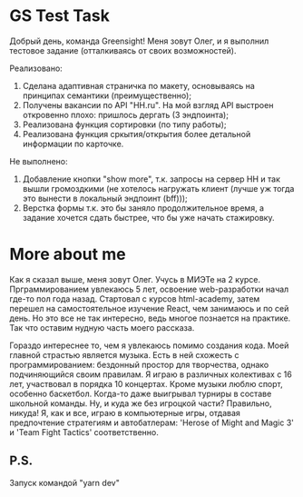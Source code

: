 # GS Test Task

Добрый день, команда Greensight! Меня зовут Олег, и я выполнил тестовое задание (отталкиваясь от своих возможностей).

Реализовано:

1. Сделана адаптивная страничка по макету, основываясь на принципах семантики (преимущественно);
2. Получены ваканcии по API "HH.ru". На мой взгляд API выстроен откровенно плохо: пришлось дергать (3 эндпоинта);
3. Реализована функция сортировки (по типу работы);
4. Реализована функция сркытия/открытия более детальной информации по карточке.

Не выполнено:

1. Добавление кнопки "show more", т.к. запросы на сервер HH и так вышли громоздкими (не хотелось нагружать клиент (лучше уж тогда это вынести в локальный эндпоинт (bff)));
2. Верстка формы т.к. это бы заняло продолжительное время, а задание хочется сдать быстрее, что бы уже начать стажировку.

# More about me

Как я сказал выше, меня зовут Олег. Учусь в МИЭТе на 2 курсе. Прграммированием увлекаюсь 5 лет, освоение web-разработки начал где-то пол года назад. Стартовал с курсов html-academy, затем перешел на самостоятельное изучение React, чем занимаюсь и по сей день. Но это все не так интересно, ведь многое познается на практике. Так что оставим нудную часть моего рассказа.

Гораздо интереснее то, чем я увлекаюсь помимо создания кода. Моей главной страстью является музыка. Есть в ней схожесть с программированием: бездонный простор для творчества, однако подчиняющийся своим правилам. Я играю в различных колективах с 16 лет, участвовал в порядка 10 концертах. Кроме музыки люблю спорт, особенно баскетбол. Когда-то даже выигрывал турниры в составе школьной команды. Ну, и куда же без игроцкой части? Правильно, никуда! Я, как и все, играю в компьютерные игры, отдавая предпочтение стратегиям и автобатлерам: 'Herose of Might and Magic 3' и 'Team Fight Tactics' соответственно.

## P.S.

Запуск командой "yarn dev"
